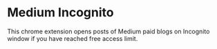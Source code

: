 # Medium Incognito
This chrome extension opens posts of Medium paid blogs on Incognito window if you have reached free access limit.
